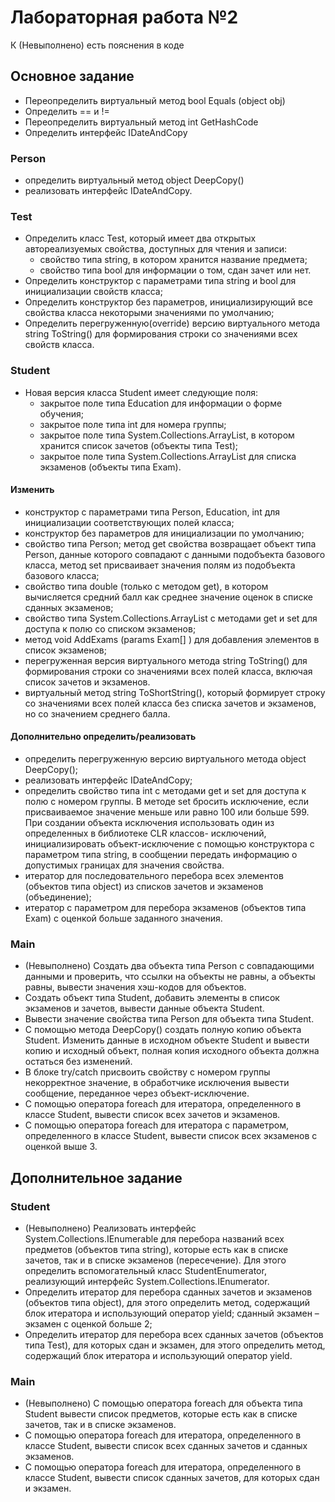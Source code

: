 # Лабораторная работа №2 #
К (Невыполнено) есть пояснения в коде

## Основное задание ##
- Переопределить виртуальный метод bool Equals (object obj) 
- Определить == и !=
- Переопределить виртуальный метод int GetHashCode
- Определить интерфейс IDateAndCopy

### Person ###
-	определить виртуальный метод object DeepCopy()
-	реализовать интерфейс IDateAndCopy.


### Test ###
-	Определить класс Test, который имеет два открытых автореализуемых свойства, доступных для чтения и записи:
    -	свойство типа string, в котором хранится название предмета;
    -	свойство типа bool для информации о том, сдан зачет или нет.
-	Определить конструктор c параметрами типа string и bool для инициализации свойств класса;
-	Определить конструктор без параметров, инициализирующий все свойства класса некоторыми значениями по умолчанию;
-	Определить перегруженную(override) версию виртуального метода string ToString() для формирования строки со значениями всех свойств класса.


### Student ###
-	Новая версия класса Student имеет следующие поля:
    -	закрытое поле типа Education для информации о форме обучения;
    -	закрытое поле типа int для номера группы;
    -	закрытое поле типа System.Collections.ArrayList, в котором хранится список зачетов (объекты типа Test);
    -	закрытое поле типа System.Collections.ArrayList для списка экзаменов (объекты типа Exam).


#### Изменить ####
-	конструктор c параметрами типа Person, Education, int для инициализации соответствующих полей класса;
-	конструктор без параметров для инициализации по умолчанию;
-	свойство типа Person; метод get свойства возвращает объект типа Person, данные которого совпадают с данными подобъекта базового класса, метод set присваивает значения полям из подобъекта базового класса;
-	свойство типа double (только с методом get), в котором вычисляется средний балл как среднее значение оценок в списке сданных экзаменов;
-	свойство типа System.Collections.ArrayList с методами get и set для доступа к полю со списком экзаменов; 
-	метод void AddExams (params Exam[] ) для добавления элементов в список экзаменов;
-	перегруженная версия виртуального метода string ToString() для формирования строки со значениями всех полей класса, включая список зачетов и экзаменов.
-	виртуальный метод string ToShortString(), который формирует строку со значениями всех полей класса без списка зачетов и экзаменов, но со значением среднего балла.


#### Дополнительно определить/реализовать ####
-	определить перегруженную версию виртуального метода object DeepCopy();
-	реализовать интерфейс IDateAndCopy;
-	определить свойство типа int с методами get и set для доступа к полю с номером группы. В методе set бросить исключение, если присваиваемое значение меньше или равно 100 или больше 599. При создании объекта исключения использовать один из определенных в библиотеке CLR классов- исключений, инициализировать объект-исключение с помощью конструктора с параметром типа string, в сообщении передать информацию о допустимых границах для значения свойства.
-	итератор для последовательного перебора всех элементов (объектов типа object) из списков зачетов и экзаменов (объединение);
-	итератор c параметром для перебора экзаменов (объектов типа Exam) с оценкой больше заданного значения.


### Main ###
- (Невыполнено) Создать два объекта типа Person с совпадающими данными и проверить, что ссылки на объекты не равны, а объекты равны, вывести значения хэш-кодов для объектов.
- Создать объект типа Student, добавить элементы в список экзаменов и зачетов, вывести данные объекта Student.
- Вывести значение свойства типа Person для объекта типа Student.
- С помощью метода DeepCopy() создать полную копию объекта Student. Изменить данные в исходном объекте Student и вывести копию и исходный объект, полная копия исходного объекта должна остаться без изменений.
- В блоке try/catch присвоить свойству с номером группы некорректное значение, в обработчике исключения вывести сообщение, переданное через объект-исключение.
- С помощью оператора foreach для итератора, определенного в классе Student, вывести список всех зачетов и экзаменов.
- С помощью оператора foreach для итератора с параметром, определенного в классе Student, вывести список всех экзаменов с оценкой выше 3.


## Дополнительное задание ##

### Student ###
- (Невыполнено) Реализовать интерфейс System.Collections.IEnumerable для перебора названий всех предметов (объектов типа string), которые есть как в списке зачетов, так и в списке экзаменов (пересечение). Для этого определить вспомогательный класс StudentEnumerator, реализующий интерфейс System.Collections.IEnumerator.
- Определить итератор для перебора сданных зачетов и экзаменов (объектов типа object), для этого определить метод, содержащий блок итератора и использующий оператор yield; сданный экзамен – экзамен с оценкой больше 2;
- Определить итератор для перебора всех сданных зачетов (объектов типа Test), для которых сдан и экзамен, для этого определить метод, содержащий блок итератора и использующий оператор yield.

### Main ###
- (Невыполнено) С помощью оператора foreach для объекта типа Student вывести список предметов, которые есть как в списке зачетов, так и в списке экзаменов.
- С помощью оператора foreach для итератора, определенного в классе Student, вывести список всех сданных зачетов и сданных экзаменов.
- С помощью оператора foreach для итератора, определенного в классе Student, вывести список сданных зачетов, для которых сдан и экзамен.
